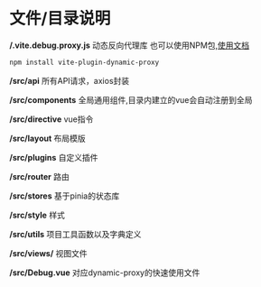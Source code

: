 # 文件/目录说明

**/.vite.debug.proxy.js**
动态反向代理库 也可以使用NPM包,[使用文档](https://github.com/zjpzjp/vite-plugin-debug-proxy/blob/master/readme-zh.md)
``` bash
npm install vite-plugin-dynamic-proxy
```
**/src/api**
所有API请求，axios封装

**/src/components**
全局通用组件,目录内建立的vue会自动注册到全局

**/src/directive**
vue指令

**/src/layout**
布局模版

**/src/plugins**
自定义插件

**/src/router**
路由

**/src/stores**
基于pinia的状态库

**/src/style**
样式

**/src/utils**
项目工具函数以及字典定义

**/src/views/**
视图文件

**/src/Debug.vue**
对应dynamic-proxy的快速使用文件




